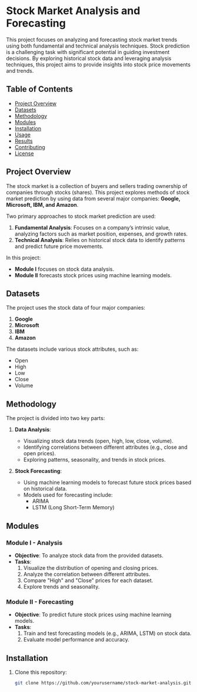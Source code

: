 # Stock Market Analysis and Forecasting

This project focuses on analyzing and forecasting stock market trends using both fundamental and technical analysis techniques. Stock prediction is a challenging task with significant potential in guiding investment decisions. By exploring historical stock data and leveraging analysis techniques, this project aims to provide insights into stock price movements and trends.

## Table of Contents
- [Project Overview](#project-overview)
- [Datasets](#datasets)
- [Methodology](#methodology)
- [Modules](#modules)
- [Installation](#installation)
- [Usage](#usage)
- [Results](#results)
- [Contributing](#contributing)
- [License](#license)

## Project Overview
The stock market is a collection of buyers and sellers trading ownership of companies through stocks (shares). This project explores methods of stock market prediction by using data from several major companies: **Google, Microsoft, IBM, and Amazon**.

Two primary approaches to stock market prediction are used:
1. **Fundamental Analysis**: Focuses on a company’s intrinsic value, analyzing factors such as market position, expenses, and growth rates.
2. **Technical Analysis**: Relies on historical stock data to identify patterns and predict future price movements.

In this project:
- **Module I** focuses on stock data analysis.
- **Module II** forecasts stock prices using machine learning models.

## Datasets
The project uses the stock data of four major companies:
1. **Google**
2. **Microsoft**
3. **IBM**
4. **Amazon**

The datasets include various stock attributes, such as:
- Open
- High
- Low
- Close
- Volume

## Methodology
The project is divided into two key parts:
1. **Data Analysis**:
   - Visualizing stock data trends (open, high, low, close, volume).
   - Identifying correlations between different attributes (e.g., close and open prices).
   - Exploring patterns, seasonality, and trends in stock prices.
   
2. **Stock Forecasting**:
   - Using machine learning models to forecast future stock prices based on historical data.
   - Models used for forecasting include:
     - ARIMA
     - LSTM (Long Short-Term Memory)

## Modules

### Module I - Analysis
- **Objective**: To analyze stock data from the provided datasets.
- **Tasks**:
  1. Visualize the distribution of opening and closing prices.
  2. Analyze the correlation between different attributes.
  3. Compare "High" and "Close" prices for each dataset.
  4. Explore trends and seasonality.

### Module II - Forecasting
- **Objective**: To predict future stock prices using machine learning models.
- **Tasks**:
  1. Train and test forecasting models (e.g., ARIMA, LSTM) on stock data.
  2. Evaluate model performance and accuracy.

## Installation
1. Clone this repository:
   ```bash
   git clone https://github.com/yourusername/stock-market-analysis.git
